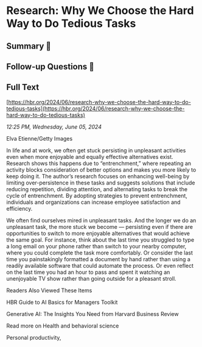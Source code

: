 # Research: Why We Choose the Hard Way to Do Tedious Tasks

## Summary 🤖



## Follow-up Questions 🤖



## Full Text

[https://hbr.org/2024/06/research-why-we-choose-the-hard-way-to-do-tedious-tasks](https://hbr.org/2024/06/research-why-we-choose-the-hard-way-to-do-tedious-tasks)

*12:25 PM, Wednesday, June 05, 2024*

Elva Etienne/Getty Images

In life and at work, we often get stuck persisting in unpleasant activities even when more enjoyable and equally effective alternatives exist. Research shows this happens due to “entrenchment,” where repeating an activity blocks consideration of better options and makes you more likely to keep doing it. The author’s research focuses on enhancing well-being by limiting over-persistence in these tasks and suggests solutions that include reducing repetition, dividing attention, and alternating tasks to break the cycle of entrenchment. By adopting strategies to prevent entrenchment, individuals and organizations can increase employee satisfaction and efficiency.

We often find ourselves mired in unpleasant tasks. And the longer we do an unpleasant task, the more stuck we become — persisting even if there are opportunities to switch to more enjoyable alternatives that would achieve the same goal. For instance, think about the last time you struggled to type a long email on your phone rather than switch to your nearby computer, where you could complete the task more comfortably. Or consider the last time you painstakingly formatted a document by hand rather than using a readily available software that could automate the process. Or even reflect on the last time you had an hour to pass and spent it watching an unenjoyable TV show rather than going outside for a pleasant stroll.

Readers Also Viewed These Items

HBR Guide to AI Basics for Managers Toolkit

Generative AI: The Insights You Need from Harvard Business Review

Read more on Health and behavioral science

Personal productivity,

